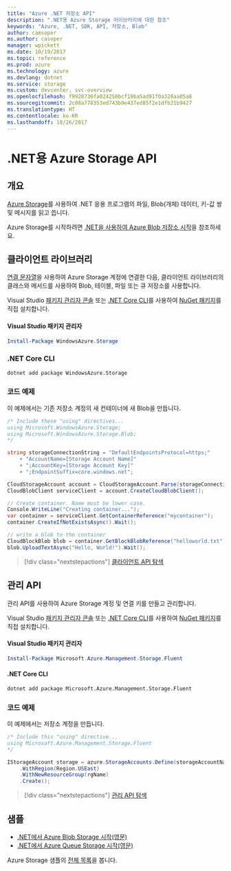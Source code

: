 ```yaml
---
title: "Azure .NET 저장소 API"
description: ".NET용 Azure Storage 라이브러리에 대한 참조"
keywords: "Azure, .NET, SDK, API, 저장소, Blob"
author: camsoper
ms.author: casoper
manager: wpickett
ms.date: 10/19/2017
ms.topic: reference
ms.prod: azure
ms.technology: azure
ms.devlang: dotnet
ms.service: storage
ms.custom: devcenter, svc-overview
ms.openlocfilehash: f9928736fa024258bcf19ba5ad91f0a328aa05a8
ms.sourcegitcommit: 2c08a778353ed743b9e437ed85f2e1dfb21b9427
ms.translationtype: HT
ms.contentlocale: ko-KR
ms.lasthandoff: 10/26/2017
---
```

# <a name="azure-storage-apis-for-net"></a>.NET용 Azure Storage API

## <a name="overview"></a>개요

[Azure Storage](https://review.docs.microsoft.com/en-us/azure/storage/storage-introduction)를 사용하여 .NET 응용 프로그램의 파일, Blob(개체) 데이터, 키-값 쌍 및 메시지를 읽고 씁니다.

Azure Storage를 시작하려면 [.NET을 사용하여 Azure Blob 저장소 시작](/azure/storage/storage-dotnet-how-to-use-blobs)을 참조하세요.

## <a name="client-library"></a>클라이언트 라이브러리

[연결 문자열](/azure/storage/storage-create-storage-account#manage-your-storage-account)을 사용하여 Azure Storage 계정에 연결한 다음, 클라이언트 라이브러리의 클래스와 메서드를 사용하여 Blob, 테이블, 파일 또는 큐 저장소를 사용합니다.

Visual Studio [패키지 관리자 콘솔][PackageManager] 또는 [.NET Core CLI][DotNetCLI]를 사용하여 [NuGet 패키지](https://www.nuget.org/packages/WindowsAzure.Storage)를 직접 설치합니다.

#### <a name="visual-studio-package-manager"></a>Visual Studio 패키지 관리자

```powershell
Install-Package WindowsAzure.Storage
```

### <a name="net-core-cli"></a>.NET Core CLI

```bash
dotnet add package WindowsAzure.Storage
```

### <a name="code-example"></a>코드 예제

이 예제에서는 기존 저장소 계정의 새 컨테이너에 새 Blob을 만듭니다.

```csharp
/* Include these "using" directives...
using Microsoft.WindowsAzure.Storage;
using Microsoft.WindowsAzure.Storage.Blob;
*/

string storageConnectionString = "DefaultEndpointsProtocol=https;"
    + "AccountName=[Storage Account Name]"
    + ";AccountKey=[Storage Account Key]"
    + ";EndpointSuffix=core.windows.net";

CloudStorageAccount account = CloudStorageAccount.Parse(storageConnectionString);
CloudBlobClient serviceClient = account.CreateCloudBlobClient();

// Create container. Name must be lower case.
Console.WriteLine("Creating container...");
var container = serviceClient.GetContainerReference("mycontainer");
container.CreateIfNotExistsAsync().Wait();

// write a blob to the container
CloudBlockBlob blob = container.GetBlockBlobReference("helloworld.txt");
blob.UploadTextAsync("Hello, World!").Wait();
```

> [!div class="nextstepactions"]
> [클라이언트 API 탐색](/dotnet/api/overview/azure/storage/client)

## <a name="management-apis"></a>관리 API

관리 API를 사용하여 Azure Storage 계정 및 연결 키를 만들고 관리합니다.

Visual Studio [패키지 관리자 콘솔][PackageManager] 또는 [.NET Core CLI][DotNetCLI]를 사용하여 [NuGet 패키지](https://www.nuget.org/packages/Microsoft.Azure.Management.Storage.Fluent)를 직접 설치합니다.

#### <a name="visual-studio-package-manager"></a>Visual Studio 패키지 관리자

```powershell
Install-Package Microsoft.Azure.Management.Storage.Fluent
```

#### <a name="net-core-cli"></a>.NET Core CLI

````bash
dotnet add package Microsoft.Azure.Management.Storage.Fluent
````

### <a name="code-example"></a>코드 예제

이 예제에서는 저장소 계정을 만듭니다.

```csharp
/* Include this "using" directive...
using Microsoft.Azure.Management.Storage.Fluent
*/

IStorageAccount storage = azure.StorageAccounts.Define(storageAccountName)
    .WithRegion(Region.USEast)
    .WithNewResourceGroup(rgName)
    .Create();
```

> [!div class="nextstepactions"]
> [관리 API 탐색](/dotnet/api/overview/azure/storage/management)

## <a name="samples"></a>샘플

* [.NET에서 Azure Blob Storage 시작(영문)](https://azure.microsoft.com/resources/samples/storage-blob-dotnet-getting-started/) 
* [.NET에서 Azure Queue Storage 시작(영문)](https://azure.microsoft.com/resources/samples/storage-queue-dotnet-getting-started/)

Azure Storage 샘플의 [전체 목록](https://azure.microsoft.com/resources/samples/?platform=dotnet&term=storage)을 봅니다.

[PackageManager]: https://docs.microsoft.com/nuget/tools/package-manager-console
[DotNetCLI]: https://docs.microsoft.com/dotnet/core/tools/dotnet-add-package